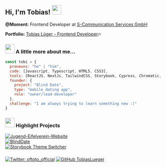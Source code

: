 <h2> Hi, I'm Tobias! <img src="https://media0.giphy.com/media/w1OBpBd7kJqHrJnJ13/giphy.gif?cid=ecf05e47v52kfnm9yky44k3bfko48aaas26wypbcrj9ex151&rid=giphy.gif&ct=s" width="30"></h2>
<p>
  <b>@Moment:</b> Frontend Developer at <a href="https://www.s-communication.de/">S-Communication Services GmbH</a>
</p>

<p> 
  <b>Portfolio:</b> <a href="https://tobias-lueger.de/">Tobias Lüger - Frontend Developer</a>🔥
</p>

### <img src="https://media0.giphy.com/media/jpRLmB4ywwHqzQF4sI/giphy.gif?cid=ecf05e47iju3pgczar91sn1wq3f51yj6qo1m4h0ybfbo0e1o&rid=giphy.gif&ct=s" width="30"> A little more about me...  

```javascript
const tobi = {
  pronouns: "he" | "him",
  code: [Javascript, Typescript, HTML5, CSS3],
  tools: [ReactJS, NextJs, TailwindCSS, Storybook, Cypress, Chromatic, Vercel],
  founder: {
    project: "Blind Date",
    type: "mobile dating app",
    role: "owner/lead-developer"
  },
  challenge: "I am always trying to learn something new :)"
}
```

### <img src="https://media0.giphy.com/media/jpRLmB4ywwHqzQF4sI/giphy.gif?cid=ecf05e47iju3pgczar91sn1wq3f51yj6qo1m4h0ybfbo0e1o&rid=giphy.gif&ct=s" width="30"> Highlight Projects

<a href="https://github.com/TobiasLueger/Jugend-Eifelverein-Website">
  <img align="center" src="https://github-readme-stats.vercel.app/api/pin/?username=TobiasLueger&repo=Jugend-Eifelverein-Website&show_icons=true&line_height=27&title_color=6aa6f8&text_color=8a919a&icon_color=6aa6f8&bg_color=22272e" alt="Jugend-Eifelverein-Website" />
</a>

<br/>

<a href="https://github.com/Blind-Date-Official/BlindDate">
  <img align="center" src="https://github-readme-stats.vercel.app/api/pin/?username=Blind-Date-Official&repo=BlindDate&show_icons=true&line_height=27&title_color=6aa6f8&text_color=8a919a&icon_color=6aa6f8&bg_color=22272e" alt="BlindDate" />
</a>

<br/>

<a href="https://github.com/TobiasLueger/storybook-custom-theme-switcher">
  <img align="center" src="https://github-readme-stats.vercel.app/api/pin/?username=TobiasLueger&repo=storybook-custom-theme-switcher&show_icons=true&line_height=27&title_color=6aa6f8&text_color=8a919a&icon_color=6aa6f8&bg_color=22272e" alt="Storybook Theme Switcher" />
</a>

###

[![Twitter: oftoto_official](https://img.shields.io/twitter/follow/oftoto_official?style=social)](https://twitter.com/oftoto_official)
[![GitHub TobiasLueger](https://img.shields.io/github/followers/TobiasLueger?label=follow&style=social)](https://github.com/TobiasLueger)
